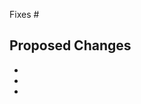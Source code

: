 <!-- Thank you for helping Oruga! -->

Fixes #

<!-- If this PR fixes GitHub issue 1234, add "Fixes #1234" to the next line. -->

## Proposed Changes

-
-
-

